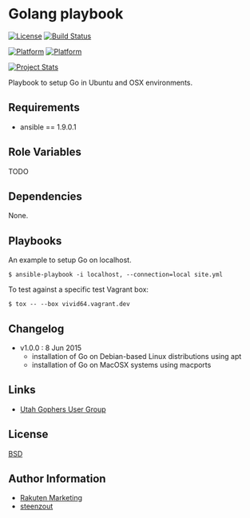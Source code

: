 # Golang playbook

[![License](https://img.shields.io/badge/license-New%20BSD-blue.svg?style=flat)](https://raw.githubusercontent.com/mediaFORGE/go-playbook/master/LICENSE)
[![Build Status](https://travis-ci.org/mediaFORGE/go-playbook.svg?branch=master)](https://travis-ci.org/mediaFORGE/go-playbook)

[![Platform](http://img.shields.io/badge/platform-macosx-000000.svg?style=flat)](#)
[![Platform](http://img.shields.io/badge/platform-ubuntu-dd4814.svg?style=flat)](#)

[![Project Stats](https://www.openhub.net/p/mediaFORGE-go-playbook/widgets/project_thin_badge.gif)](https://www.openhub.net/p/mediaFORGE-go-playbook/)

Playbook to setup Go in Ubuntu and OSX environments.


## Requirements

- ansible == 1.9.0.1


## Role Variables

TODO


## Dependencies

None.


## Playbooks

An example to setup Go on localhost.

    $ ansible-playbook -i localhost, --connection=local site.yml

To test against a specific test Vagrant box:
 
    $ tox -- --box vivid64.vagrant.dev


## Changelog

- v1.0.0 : 8 Jun 2015
    - installation of Go on Debian-based Linux distributions using apt
    - installation of Go on MacOSX systems using macports


## Links

- [Utah Gophers User Group](http://utahgophers.com/)


## License

[BSD](https://raw.githubusercontent.com/mediaFORGE/go-playbook/master/LICENSE)


## Author Information

- [Rakuten Marketing](http://www.rakutenmarketing.com/)
- [steenzout](http://github.com/steenzout/)
